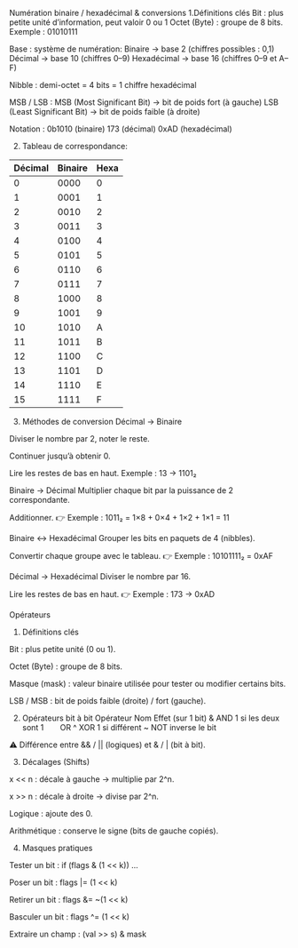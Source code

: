 Numération binaire / hexadécimal & conversions
1.Définitions clés
 Bit : plus petite unité d’information, peut valoir 0 ou 1
 Octet (Byte) : groupe de 8 bits. Exemple : 01010111

 Base : système de numération:
   Binaire → base 2 (chiffres possibles : 0,1)
   Décimal → base 10 (chiffres 0–9)
   Hexadécimal → base 16 (chiffres 0–9 et A–F)

 Nibble : demi-octet = 4 bits = 1 chiffre hexadécimal

 MSB / LSB :
 MSB (Most Significant Bit) → bit de poids fort (à gauche)
 LSB (Least Significant Bit) → bit de poids faible (à droite)

 Notation :
 0b1010 (binaire)
 173 (décimal)
 0xAD (hexadécimal)

2. Tableau de correspondance:

 | Décimal | Binaire | Hexa |
| ------- | ------- | ---- |
| 0       | 0000    | 0    |
| 1       | 0001    | 1    |
| 2       | 0010    | 2    |
| 3       | 0011    | 3    |
| 4       | 0100    | 4    |
| 5       | 0101    | 5    |
| 6       | 0110    | 6    |
| 7       | 0111    | 7    |
| 8       | 1000    | 8    |
| 9       | 1001    | 9    |
| 10      | 1010    | A    |
| 11      | 1011    | B    |
| 12      | 1100    | C    |
| 13      | 1101    | D    |
| 14      | 1110    | E    |
| 15      | 1111    | F    |

3. Méthodes de conversion
     Décimal → Binaire

Diviser le nombre par 2, noter le reste.

Continuer jusqu’à obtenir 0.

Lire les restes de bas en haut.
    Exemple : 13 → 1101₂


Binaire → Décimal
Multiplier chaque bit par la puissance de 2 correspondante.

Additionner.
👉 Exemple : 1011₂ = 1×8 + 0×4 + 1×2 + 1×1 = 11


Binaire ↔ Hexadécimal
Grouper les bits en paquets de 4 (nibbles).

Convertir chaque groupe avec le tableau.
👉 Exemple : 10101111₂ = 0xAF


Décimal → Hexadécimal
Diviser le nombre par 16.

Lire les restes de bas en haut.
👉 Exemple : 173 → 0xAD


 Opérateurs
 
 1. Définitions clés

Bit : plus petite unité (0 ou 1).

Octet (Byte) : groupe de 8 bits.

Masque (mask) : valeur binaire utilisée pour tester ou modifier certains bits.

LSB / MSB : bit de poids faible (droite) / fort (gauche).




2. Opérateurs bit à bit
Opérateur	Nom	Effet (sur 1 bit)
&	AND	1 si les deux sont 1
`	`	OR
^	XOR	1 si différent
~	NOT	inverse le bit

⚠️ Différence entre && / || (logiques) et & / | (bit à bit).




3. Décalages (Shifts)

x << n : décale à gauche → multiplie par 2^n.

x >> n : décale à droite → divise par 2^n.

Logique : ajoute des 0.

Arithmétique : conserve le signe (bits de gauche copiés).



4. Masques pratiques

Tester un bit : if (flags & (1 << k)) ...

Poser un bit : flags |= (1 << k)

Retirer un bit : flags &= ~(1 << k)

Basculer un bit : flags ^= (1 << k)

Extraire un champ : (val >> s) & mask
